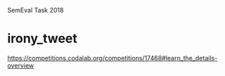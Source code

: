 SemEval Task 2018

# irony_tweet
https://competitions.codalab.org/competitions/17468#learn_the_details-overview


